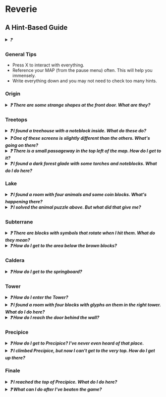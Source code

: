 # Reverie
## A Hint-Based Guide

<details>
<summary><em>❓ </em></summary>
</details>

### General Tips

- Press X to interact with everything.
- Reference your MAP (from the pause menu) often. This will help you immensely.
- Write everything down and you may not need to check too many hints.

<!--
<details>
<summary><em><strong>❓ I see a floating piece of paper. How do I interact with it?</strong></em></summary>
Have you tried pressing every button?
<details>
<summary>
Yes I did.
</summary>
No you didn't. Press X. (You can interact with more things than you might expect, so try it on as many objects as you can.)
</details>
</details>

<details>
<summary><em><strong>❓ Is there any way to get a better sense of where I am and where I've been?</strong></em></summary>
Check your pause menu. In most areas, there is a MAP option you can choose that will show you your current position.
</details>

<details>
<summary><em><strong>❓ This game is so dense. How can I keep track of everything?</strong></em></summary>
Do you own a notebook and a pencil? Get ready to write a lot of stuff down.
</details>
-->

### Origin

<details>
<summary><em><strong>❓ There are some strange shapes at the front door. What are they?</strong></em></summary>
Those are the Glyphs of Origin. The building blocks of the realm.
<details>
<summary><em>What do the glyphs mean?</em></summary>
They can be translated once you learn a bit more.
<details>
<summary><em>I learned about how to translate them, can you just tell me what their meanings are?</em></summary>
No, actually. These are randomized per-file, and so you will have to learn to translate them yourself (and they will be important to note down for the future).
</details>
</details>
</details>

### Treetops

<details>
<summary><em><strong>❓ I found a treehouse with a noteblock inside. What do these do?</strong></em></summary>
They don't do much of anything on their own. But if you hit them, they make a funny little noise.
<details>
<summary><em>One of the noteblocks is broken. How am I supposed to figure out what noise it made?</em></summary>
Process of deduction, mostly.
</details>
</details>

<details>
<summary><em><strong>❓ One of these screens is slightly different than the others. What's going on there?</strong></em></summary>
There is a screen with some slightly grey trees. That might matter later.
</details>

<details>
<summary><em><strong>❓ There is a small passageway in the top left of the map. How do I get to it?</strong></em></summary>
Jump.
<details>
<summary><em>I can't seem to get up there no matter how high I jump.</em></summary>
You might need to come back with a new different tool.
<details>
<summary><em>What tool do I need?</em></summary>
Bring the springboard from Caldera.
</details>
</details>
</details>

<details>
<summary><em><strong>❓ I found a dark forest glade with some torches and noteblocks. What do I do here?</strong></em></summary>
You need to hit the music box, listen to the sequence of sound effects, and hit the correct blocks. Where have you heard these sound effects before?
<details>
<summary><em>What about the sound effect I haven't heard before?</em></summary>
How many sounds did you note down? Wasn't one missing?
<details>
<summary><em>I wrote down five sounds.</em></summary>
The one you didn't note down corresponds to the broken noteblock.
</details>
</details>
<details>
<summary><em>The sounds are too fast, I can't figure out the pattern fast enough!</em></summary>
You can pause during the sequence to take all the time you need to figure out the correct block for each sound.
</details>
</details>

### Lake

<details>
<summary><em><strong>❓ I found a room with four animals and some coin blocks. What's happening there?</strong></em></summary>
Have you experimented with coin blocks and noticed anything interesting?
<details>
<summary><em>They never run out. What does that mean?</em></summary>
Well, you don't need coins, so they must be counting something. You need to hit each one a certain number of times before pressing the switch.
<details>
<summary><em>What number corresponds to each block?</em></summary>
That is based on the animal next to it. Have you seen those animals anywhere else?
<details>
<summary><em>Where can I find those animals?</em></summary>
The shapes of those animals can be found cut out of the walls on different screens in Lake. Is there any other information associated with those animals on those other screens?
<details>
<summary><em>Just a glyph.</em></summary>
Once you learn to translate those glyphs, you'll have the number corresponding to each animal.
</details>
</details>
</details>
</details>
</details>

<details>
<summary><em><strong>❓ I solved the animal puzzle above. But what did that give me?</strong></em></summary>
You now have access to a new room, with a glyph on the wall.
<details>
<summary><em>Sometimes the glyph on the wall changes. What does that mean?</em></summary>
When does the glyph change? What are you doing when the glyph changes?
<details>
<summary><em>Just pressing buttons. What does the glyph mean?</em></summary>
This room translates glyphs to controller inputs. This teaches you how to input passwords. Experiment with it for a bit and I'm sure it will make sense.
<details>
<summary><em>Can you fully explain how to read these glyphs?</em></summary>
Glyphs have two parts: (1) an L shape rotated in some configuration. This indicates two d-pad directions that need to be pressed, in clockwise order. For instance, the shape L would correspond to pressing UP and then RIGHT in succession; and (2) a line along one of the sides. This corresponds to a face (ABXY) button to hold while pressing these d-pad buttons. For instance, an L with a line on top of it would represent pressing UP then RIGHT while holding X.
</details>
</details>
</details>
</details>

### Subterrane 

<details>
<summary><em><strong>❓ There are blocks with symbols that rotate when I hit them. What do they mean?</strong></em></summary>
They correspond to the pipe junction in the same room in some way. Pay close attention to the symbol on the block and how it changes.
<details>
<summary><em>How does the symbol on the block affect the pipe junction?</em></summary>
It changes which pipes are connected to which inside the junction.
<details>
<summary><em>(Full Explanation.)</em></summary>
Looking at the symbol on the block, the long, straight line represents a connection that goes straight across the junction. The two L-shaped lines represent a turn inside the junction. 
</details>
</details>
</details>

<details>
<summary><em><strong>❓ How do I get to the area below the brown blocks?</strong></em></summary>
How do you usually get rid of brown blocks? You need to press a P-switch.
<details>
<summary><em>Where do I get a P-switch?</em></summary>
That's a bit more complicated. For that, you may need to head to the Tower.
<details>
<summary><em>Okay, I got the P-switch. But now there's a problem.</em></summary>
Depending on how you got the P-switch, the dotted-line blocks might now be filled. You need to find a way to get the P-switch without running the water through Subterrane.
<details>
<summary><em>But I need the springboard to get into the Tower, and that requires draining the water.</em></summary>
You either need another way to get the springboard, or another way into the Tower
<details>
<summary><em>How else can I get the springboard?</em></summary>
There's another path into Caldera from Treetops. It requires a hint from somewhere in Tower.
<details>
<summary><em>(Full Explanation.)</em></summary>
The Boo in Tower tells you that there is a dance you can do for dead trees to "offer an alternative method of travel." Perform this dance where the dead trees are in Treetops.
<details>
<summary><em>Dance?</em></summary>
For that, you will need to solve the animal puzzle in Lake.
</details>
</details>
</details>
<details>
<summary><em>How else can I get into Tower?</em></summary>
There's another path into Tower from Lake. A secret path near the bottom that is hard to see.
</details>
</details>
</details>
</details>
</details>

### Caldera

<details>
<summary><em><strong>❓ How do I get to the springboard?</strong></em></summary>
You need to clear the orange blocks by pressing the orange switch, which is on the opposite side of the lava bridge.
<details>
<summary><em>Okay, I did that, but I still need to cross the small pool of lava. How do I get across?</em></summary>
Follow the purple pipe. It leads back to Subterrane.
<details>
<summary><em>What do I need to do in Subterrane?</em></summary>
You will need to solve the pipe puzzle in Subterrane and then hit the switch to make the water flow. This will cool the lava to let you cross.
</details>
</details>
</details>

### Tower

<details>
<summary><em><strong>❓ How do I enter the Tower?</strong></em></summary>
Door's locked. Need a key.
<details>
<summary><em>Yeah, I can see that, but I can't even reach the door. How do I get to the door?</em></summary>
Big jump. Need a springboard.
<details>
<summary><em>I can only carry one item at a time. How am I supposed to bring a key and a springboard?</em></summary>
Talk to the Blarggh in Caldera for a tip.
<details>
<summary><em>I don't understand the Blarggh's hint.</em></summary>
He tells you that all you need is "a bit of shoulder work." What could that be referring to? (Look at your controller)
<details>
<summary><em>(Full explanation.)</em></summary>
When holding an item, press the L or R button to store that item in your item box. Now you can carry one item in your item box and one item in your hands, allowing you to move two items as needed.
</details>
</details>
</details>
</details>
</details>

<details>
<summary><em><strong>❓ I found a room with four blocks with glyphs on them in the right tower. What do I do here?</strong></em></summary>
These blocks correspond to four of something else in another part of the tower.
<details>
<summary><em>What else are there four of?</em></summary>
There are four Boo statues in the left tower, in the room next to the giant clock.
<details>
<summary><em>What do the with these statues?</em></summary>
Have you seen these Boos in another area of the Tower? Take a look around and see what you can find.
<details>
<summary><em>I found them. What now?</em></summary>
Each one is associated with a clock.
<details>
<summary><em>How do I convert the time on the clocks to a glyph for the blocks?</em></summary>
Look back at the giant clock again.
</details>
</details>
</details>
</details>
</details>

<details>
<summary><em><strong>❓ How do I reach the door behind the wall?</strong></em></summary>
There is a passageway in the room above.
<details>
<summary><em>(Full Explanation.)</em></summary>
The tile under the stairs on the right is broken. Go under the stairs and walk into the wall and you'll reach the other side. This will give you access to the inaccessible door and an alternate path into Caldera.
</details>
</details>

### Precipice

<details>
<summary><em><strong>❓ How do I get to Precipice? I've never even heard of that place.</strong></em></summary>
The entrance is at the top of Origin. You'll need the springboard from Caldera to reach the entrance to Precipice.
</details>

<details>
<summary><em><strong>❓ I climbed Precipice, but now I can't get to the very top. How do I get up there?</strong></em></summary>
You need a tool to help you jump higher. A springboard might help.
<details>
<summary><em>I used the springboard to get into Precipice. Is there a second springboard?</em></summary>
No. There is only one springboard.
<details>
<summary><em>How do I enter Precipice with the springboard?</em></summary>
You'll need to find an alternate entrance to Precipice. There is one somewhere in Subterrane.
</details>
</details>
</details>

### Finale

<details>
<summary><em><strong>❓ I reached the top of Precipice. What do I do here?</strong></em></summary>
It is time to wake the star. You will need to combine a lot of the clues that you've learned from around the realm.
<details>
<summary><em>What clues do I need in particular?</em></summary>
Talk to the Swooper in Subterrane and the Monty Mole in Precipice for more information.
<details>
<summary><em>I know I need to perform the Glyphs of Origin, but how do I know what order?</em></summary>
Each glyph corresponds to one subarea of the realm. How might you order these regions? Have you seen anything that might number these regions in some way?
<details>
<summary>(Full Explanation.)</summary>
The signs outside each region has a number from 1 to 6. Order the Glyphs of Origin by these numbers and perform this dance for the star to wake it up.
</details>
</details>
</details>
</details>

<details>
<summary><em><strong>❓ What can I do after I've beaten the game?</strong></em></summary>
What follows are spoilers about things to do or see after beating the game. Please only click through if you've woken the star and seen the credits.
<details>
<summary><em>I understand.</em></summary>

You're not done yet!

## Second Dream

If you open the same file again, you should notice that things are slightly different. The immediate observation should be that there is no longer a timer. You are free to take all the time you need.

### Origin

### Treetops

### Lake

### Subterrane 

### Caldera

### Tower

### Precipice

### Finale

